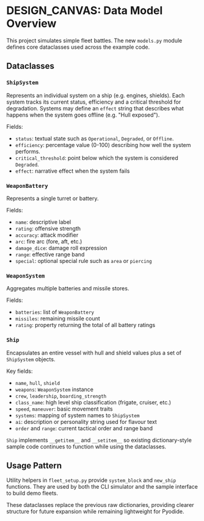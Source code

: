# DESIGN_CANVAS: Data Model Overview

This project simulates simple fleet battles. The new `models.py` module defines core dataclasses used across the example code.

## Dataclasses

### `ShipSystem`
Represents an individual system on a ship (e.g. engines, shields). Each system
tracks its current status, efficiency and a critical threshold for degradation.
Systems may define an `effect` string that describes what happens when the
system goes offline (e.g. "Hull exposed").

Fields:
- `status`: textual state such as `Operational`, `Degraded`, or `Offline`.
- `efficiency`: percentage value (0-100) describing how well the system performs.
- `critical_threshold`: point below which the system is considered `Degraded`.
- `effect`: narrative effect when the system fails

### `WeaponBattery`
Represents a single turret or battery.

Fields:
- `name`: descriptive label
- `rating`: offensive strength
- `accuracy`: attack modifier
- `arc`: fire arc (fore, aft, etc.)
- `damage_dice`: damage roll expression
- `range`: effective range band
- `special`: optional special rule such as `area` or `piercing`

### `WeaponSystem`
Aggregates multiple batteries and missile stores.

Fields:
- `batteries`: list of `WeaponBattery`
- `missiles`: remaining missile count
- `rating`: property returning the total of all battery ratings

### `Ship`
Encapsulates an entire vessel with hull and shield values plus a set of
`ShipSystem` objects.

Key fields:
- `name`, `hull`, `shield`
- `weapons`: `WeaponSystem` instance
- `crew`, `leadership`, `boarding_strength`
- `class_name`: high level ship classification (frigate, cruiser, etc.)
- `speed`, `maneuver`: basic movement traits
- `systems`: mapping of system names to `ShipSystem`
- `ai`: description or personality string used for flavour text
- `order` and `range`: current tactical order and range band

`Ship` implements `__getitem__` and `__setitem__` so existing dictionary-style
sample code continues to function while using the dataclasses.

## Usage Pattern

Utility helpers in `fleet_setup.py` provide `system_block` and `new_ship` functions. They are used by both the CLI simulator and the sample interface to build demo fleets.

These dataclasses replace the previous raw dictionaries, providing clearer
structure for future expansion while remaining lightweight for Pyodide.
